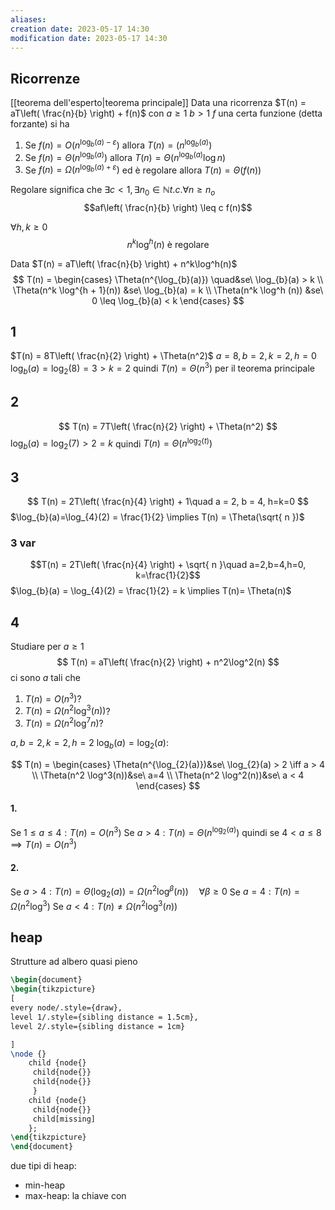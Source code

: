 ```yaml
---
aliases: 
creation date: 2023-05-17 14:30
modification date: 2023-05-17 14:30
---
```


## Ricorrenze
[[teorema dell'esperto|teorema principale]]
Data una ricorrenza $T(n) = aT\left( \frac{n}{b} \right) + f(n)$
 con $a \geq 1$
 $b > 1$
 $f$ una certa funzione (detta forzante)
 si ha
1. Se $f(n) = O(n^{\log_{b}(a)-\varepsilon})$ allora $T(n) = (n^{\log_{b}(a)})$
2. Se $f(n) = \Theta(n^{\log_{b}(a)})$ allora $T(n) = \Theta(n^{\log_{b}(a)}\log n)$
3. Se $f(n) =\Omega(n^{\log_{b}(a) + \varepsilon})$ ed è regolare allora $T(n) = \Theta(f(n))$

Regolare significa che
$\exists c < 1, \exists n_{0} \in \mathbb{N} t.c. \forall n \geq n_{o}$ 
$$af\left( \frac{n}{b} \right) \leq c f(n)$$

$\forall h,k \geq 0$
$$n^k\log^h(n) \text{ è regolare}$$

Data $T(n) = aT\left( \frac{n}{b} \right) + n^k\log^h(n)$
$$ T(n) = \begin{cases}
\Theta(n^{\log_{b}(a)}) \quad&se\ \log_{b}(a) > k \\
\Theta(n^k \log^{h + 1}(n)) &se\ \log_{b}(a) = k \\
\Theta(n^k \log^h (n)) &se\ 0 \leq \log_{b}(a) < k
\end{cases} $$

## 1
$T(n) = 8T\left( \frac{n}{2} \right) + \Theta(n^2)$
$a = 8, b = 2, k= 2, h= 0$
$\log_{b}(a) = \log_{2}(8) = 3 > k =2$ 
quindi $T(n) = \Theta(n^3)$ per il teorema principale

## 2
$$ T(n) = 7T\left( \frac{n}{2} \right) + \Theta(n^2) $$
$\log_{b}(a) = \log_{2}(7) > 2 = k$
quindi $T(n) = \Theta(n^{\log_{2}(t)})$

## 3
$$ T(n) = 2T\left( \frac{n}{4} \right) + 1\quad a = 2, b = 4, h=k=0 $$
$\log_{b}(a)=\log_{4}(2) = \frac{1}{2} \implies T(n) = \Theta(\sqrt{ n })$

### 3 var
$$T(n) = 2T\left( \frac{n}{4} \right) + \sqrt{ n }\quad a=2,b=4,h=0, k=\frac{1}{2}$$
$\log_{b}(a) = \log_{4}(2) = \frac{1}{2} = k \implies T(n)= \Theta(n)$

## 4
Studiare per $a \geq 1$
$$ T(n) = aT\left( \frac{n}{2} \right) + n^2\log^2(n) $$
ci sono $a$ tali che
1. $T(n) = O(n^3)$?
2. $T(n) = \Omega(n^2\log^3(n))$?
3. $T(n)= \Omega(n^2\log^7n)$?

$a, b = 2, k = 2, h = 2$
$\log_{b}(a) = \log_{2}(a)$:

$$ T(n) = \begin{cases}
\Theta(n^{\log_{2}(a)})&se\ \log_{2}(a) > 2 \iff a > 4 \\
\Theta(n^2 \log^3(n))&se\ a=4  \\
\Theta(n^2 \log^2(n))&se\ a < 4
\end{cases} $$

#### 1.

Se $1 \leq a \leq 4 : T(n) = O(n^3)$
Se $a > 4 : T(n) = \Theta(n^{\log_{2}(a)})$
quindi se $4 < a \leq 8 \implies T(n) = O(n^3)$

#### 2.
Se $a > 4 : T(n) = \Theta(\log_{2}(a)) = \Omega(n^2\log^{\beta}(n))\quad\forall \beta \geq 0$
Se $a = 4 : T(n) = \Omega(n^2\log^3)$
Se $a < 4 : T(n) \neq \Omega(n^2\log^3(n))$

## heap
Strutture ad albero quasi pieno
```tikz
\begin{document}
\begin{tikzpicture}
[
every node/.style={draw},
level 1/.style={sibling distance = 1.5cm},
level 2/.style={sibling distance = 1cm}

]
\node {}
	child {node{}
	 child{node{}}
	 child{node{}}
	 }
	child {node{}
	 child{node{}}
	 child[missing]
	};
\end{tikzpicture}
\end{document}
```
due tipi di heap:
- min-heap 
- max-heap: la chiave con
